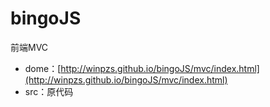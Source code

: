 bingoJS
=======

前端MVC


- dome：[http://winpzs.github.io/bingoJS/mvc/index.html](http://winpzs.github.io/bingoJS/mvc/index.html)
- src：原代码
